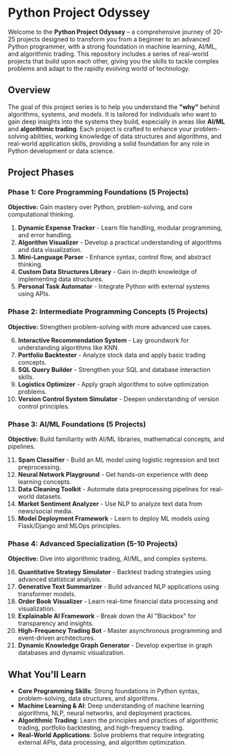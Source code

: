 # Python Project Odyssey

Welcome to the **Python Project Odyssey** – a comprehensive journey of 20-25 projects designed to transform you from a beginner to an advanced Python programmer, with a strong foundation in machine learning, AI/ML, and algorithmic trading. This repository includes a series of real-world projects that build upon each other, giving you the skills to tackle complex problems and adapt to the rapidly evolving world of technology. 

## Overview

The goal of this project series is to help you understand the **"why"** behind algorithms, systems, and models. It is tailored for individuals who want to gain deep insights into the systems they build, especially in areas like **AI/ML** and **algorithmic trading**. Each project is crafted to enhance your problem-solving abilities, working knowledge of data structures and algorithms, and real-world application skills, providing a solid foundation for any role in Python development or data science.

## Project Phases

### **Phase 1: Core Programming Foundations (5 Projects)**
**Objective:** Gain mastery over Python, problem-solving, and core computational thinking.

1. **Dynamic Expense Tracker** - Learn file handling, modular programming, and error handling.
2. **Algorithm Visualizer** - Develop a practical understanding of algorithms and data visualization.
3. **Mini-Language Parser** - Enhance syntax, control flow, and abstract thinking.
4. **Custom Data Structures Library** - Gain in-depth knowledge of implementing data structures.
5. **Personal Task Automator** - Integrate Python with external systems using APIs.

### **Phase 2: Intermediate Programming Concepts (5 Projects)**
**Objective:** Strengthen problem-solving with more advanced use cases.

6. **Interactive Recommendation System** - Lay groundwork for understanding algorithms like KNN.
7. **Portfolio Backtester** - Analyze stock data and apply basic trading concepts.
8. **SQL Query Builder** - Strengthen your SQL and database interaction skills.
9. **Logistics Optimizer** - Apply graph algorithms to solve optimization problems.
10. **Version Control System Simulator** - Deepen understanding of version control principles.

### **Phase 3: AI/ML Foundations (5 Projects)**
**Objective:** Build familiarity with AI/ML libraries, mathematical concepts, and pipelines.

11. **Spam Classifier** - Build an ML model using logistic regression and text preprocessing.
12. **Neural Network Playground** - Get hands-on experience with deep learning concepts.
13. **Data Cleaning Toolkit** - Automate data preprocessing pipelines for real-world datasets.
14. **Market Sentiment Analyzer** - Use NLP to analyze text data from news/social media.
15. **Model Deployment Framework** - Learn to deploy ML models using Flask/Django and MLOps principles.

### **Phase 4: Advanced Specialization (5-10 Projects)**
**Objective:** Dive into algorithmic trading, AI/ML, and complex systems.

16. **Quantitative Strategy Simulator** - Backtest trading strategies using advanced statistical analysis.
17. **Generative Text Summarizer** - Build advanced NLP applications using transformer models.
18. **Order Book Visualizer** - Learn real-time financial data processing and visualization.
19. **Explainable AI Framework** - Break down the AI "Blackbox" for transparency and insights.
20. **High-Frequency Trading Bot** - Master asynchronous programming and event-driven architectures.
21. **Dynamic Knowledge Graph Generator** - Develop expertise in graph databases and dynamic visualization.

## What You'll Learn
- **Core Programming Skills**: Strong foundations in Python syntax, problem-solving, data structures, and algorithms.
- **Machine Learning & AI**: Deep understanding of machine learning algorithms, NLP, neural networks, and deployment practices.
- **Algorithmic Trading**: Learn the principles and practices of algorithmic trading, portfolio backtesting, and high-frequency trading.
- **Real-World Applications**: Solve problems that require integrating external APIs, data processing, and algorithm optimization.
